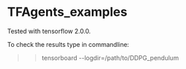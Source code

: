 # TFAgents_examples

Tested with tensorflow 2.0.0.

To check the results type in commandline:

>>tensorboard --logdir=/path/to/DDPG_pendulum
